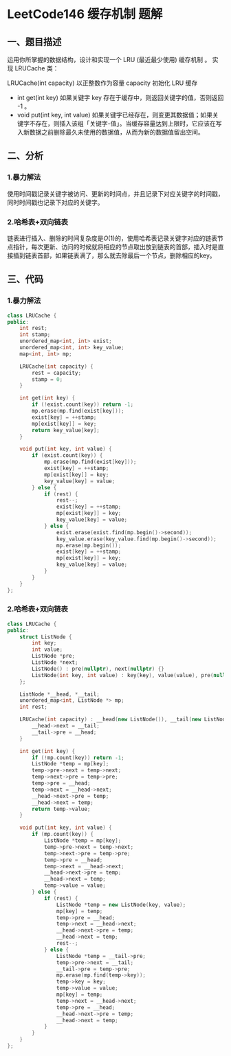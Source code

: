 # LeetCode146 缓存机制 题解

## 一、题目描述

运用你所掌握的数据结构，设计和实现一个  LRU (最近最少使用) 缓存机制 。
实现 LRUCache 类：

LRUCache(int capacity) 以正整数作为容量 capacity 初始化 LRU 缓存

+ int get(int key) 如果关键字 key 存在于缓存中，则返回关键字的值，否则返回 -1 。
+ void put(int key, int value) 如果关键字已经存在，则变更其数据值；如果关键字不存在，则插入该组「关键字-值」。当缓存容量达到上限时，它应该在写入新数据之前删除最久未使用的数据值，从而为新的数据值留出空间。



## 二、分析

### 1.暴力解法

使用时间戳记录关键字被访问、更新的时间点，并且记录下对应关键字的时间戳，同时时间戳也记录下对应的关键字。

### 2.哈希表+双向链表

链表进行插入、删除的时间复杂度是$O(1)$的，使用哈希表记录关键字对应的链表节点指针，每次更新、访问的时候就将相应的节点取出放到链表的首部，插入时是直接插到链表首部，如果链表满了，那么就去除最后一个节点，删除相应的key。



## 三、代码

### 1.暴力解法

```c++
class LRUCache {
public:
    int rest;
    int stamp;
    unordered_map<int, int> exist;
    unordered_map<int, int> key_value;
    map<int, int> mp;

    LRUCache(int capacity) {
        rest = capacity;
        stamp = 0;
    }

    int get(int key) {
        if (!exist.count(key)) return -1;
        mp.erase(mp.find(exist[key]));
        exist[key] = ++stamp;
        mp[exist[key]] = key;
        return key_value[key];
    }

    void put(int key, int value) {
        if (exist.count(key)) {
            mp.erase(mp.find(exist[key]));
            exist[key] = ++stamp;
            mp[exist[key]] = key;
            key_value[key] = value;
        } else {
            if (rest) {
                rest--;
                exist[key] = ++stamp;
                mp[exist[key]] = key;
                key_value[key] = value;
            } else {
                exist.erase(exist.find(mp.begin()->second));
                key_value.erase(key_value.find(mp.begin()->second));
                mp.erase(mp.begin());
                exist[key] = ++stamp;
                mp[exist[key]] = key;
                key_value[key] = value;
            }
        }
    }
};
```



### 2.哈希表+双向链表

```c++
class LRUCache {
public:
    struct ListNode {
        int key;
        int value;
        ListNode *pre;
        ListNode *next;
        ListNode() : pre(nullptr), next(nullptr) {}
        ListNode(int key, int value) : key(key), value(value), pre(nullptr), next(nullptr) {}
    };

    ListNode *__head, *__tail;
    unordered_map<int, ListNode *> mp;
    int rest;

    LRUCache(int capacity) : __head(new ListNode()), __tail(new ListNode()), rest(capacity) {
        __head->next = __tail;
        __tail->pre = __head;
    }

    int get(int key) {
        if (!mp.count(key)) return -1;
        ListNode *temp = mp[key];
        temp->pre->next = temp->next;
        temp->next->pre = temp->pre;
        temp->pre = __head;
        temp->next = __head->next;
        __head->next->pre = temp;
        __head->next = temp;
        return temp->value;
    }

    void put(int key, int value) {
        if (mp.count(key)) {
            ListNode *temp = mp[key];
            temp->pre->next = temp->next;
            temp->next->pre = temp->pre;
            temp->pre = __head;
            temp->next = __head->next;
            __head->next->pre = temp;
            __head->next = temp;
            temp->value = value;
        } else {
            if (rest) {
                ListNode *temp = new ListNode(key, value);
                mp[key] = temp;
                temp->pre = __head;
                temp->next = __head->next;
                __head->next->pre = temp;
                __head->next = temp;
                rest--;
            } else {
                ListNode *temp = __tail->pre;
                temp->pre->next = __tail;
                __tail->pre = temp->pre;
                mp.erase(mp.find(temp->key));
                temp->key = key;
                temp->value = value;
                mp[key] = temp;
                temp->next = __head->next;
                temp->pre = __head;
                __head->next->pre = temp;
                __head->next = temp;
            }
        }
    }
};
```

